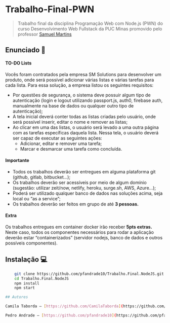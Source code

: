 # Trabalho-Final-PWN

> Trabalho final da disciplina Programação Web com Node.js (PWN) do curso Desenvolvimento Web Fullstack da PUC Minas promovido pelo professor [Samuel Martins](https://github.com/samwx)

## Enunciado 📜

#### TO-DO Lists

Vocês foram contratados pela empresa SM Solutions para desenvolver um produto, onde será possível adicionar várias listas e várias tarefas para cada lista. Para essa solução, a empresa listou os seguintes requisitos: 

* Por questões de segurança, o sistema deve possuir algum tipo de autenticação (login e logout utilizando passport.js, auth0, firebase auth, manualmente na base de dados ou qualquer outro tipo de autenticação);
* A tela inicial deverá conter todas as listas criadas pelo usuário, onde será possível inserir, editar o nome e remover as listas;
* Ao clicar em uma das listas, o usuário será levado a uma outra página com as tarefas específicas daquela lista. Nessa tela, o usuário deverá ser capaz de executar as seguintes ações:
  * Adicionar, editar e remover uma tarefa; 
  * Marcar e desmarcar uma tarefa como concluída. 

#### Importante 

- Todos os trabalhos deverão ser entregues em alguma plataforma git (github, gitlab, bitbucket…); 
- Os trabalhos deverão ser acessíveis por meio de algum domínio (sugestão: utilizar zeit/now, netlify, heroku, surge.sh, AWS, Azure…); 
- Poderá ser utilizado qualquer banco de dados nas soluções acima, seja local ou “as a service”; 
- Os trabalhos deverão ser feitos em grupo de até **​3 pessoas​.**

#### Extra

Os trabalhos entregues em container docker irão receber ​**5pts extras.** Neste caso, todos os componentes necessários para rodar a aplicação deverão estar “containerizados” (servidor nodejs, banco de dados e outros possíveis componentes). 

## Instalação 💻

```sh
    git clone https://github.com/pfandrade10/Trabalho.Final.NodeJS.git
    cd Trabalho.Final.NodeJS 
    npm install
    npm start

## Autores

Camila Taborda – [https://github.com/CamilaTaborda](https://github.com/CamilaTaborda) – camilatabordasc@gmail.com

Pedro Andrade – [https://github.com/pfandrade10](https://github.com/pfandrade10) – pfandrade10@hotmail.com
